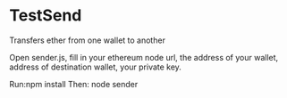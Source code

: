 # TestSend
Transfers ether from one wallet to another

Open sender.js, fill in your ethereum node url, the address of your wallet, address of destination wallet, your private key.

Run:npm install
Then: node sender
